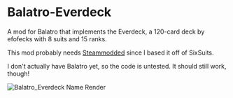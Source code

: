 # Balatro-Everdeck
A mod for Balatro that implements the Everdeck, a 120-card deck by efofecks with 8 suits and 15 ranks.

This mod probably needs [Steammodded](https://github.com/Steamopollys/Steamodded) since I based it off of SixSuits.

I don't actually have Balatro yet, so the code is untested. It should still work, though!

![Balatro_Everdeck Name Render](https://github.com/DoggyDogWhirl/Balatro-Everdeck/assets/90369847/b9a99be9-66a1-4f38-8203-94248b1ecdab)
